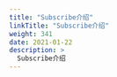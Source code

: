 ```yaml
---
title: "Subscribe介绍"
linkTitle: "Subscribe介绍"
weight: 341
date: 2021-01-22
description: >
  Subscribe介绍
---
```



